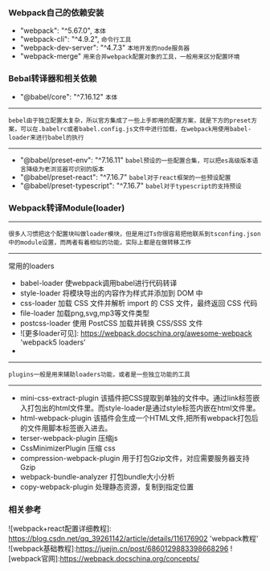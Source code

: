 ### Webpack自己的依赖安装
-  "webpack": "^5.67.0", `本体`
-  "webpack-cli": "^4.9.2", `命令行工具`
-  "webpack-dev-server": "^4.7.3" `本地开发的node服务器`
-  "webpack-merge" `用来合并webpack配置对象的工具，一般用来区分配置环境`

### Bebal转译器和相关依赖
- "@babel/core": "^7.16.12" `本体`
--- 
    bebel由于独立配置太复杂，所以官方集成了一些上手即用的配置方案，就是下方的preset方案，可以在.babelrc或者babel.config.js文件中进行加载，在webpack用使用babel-loader来进行babel的执行
---
- "@babel/preset-env": "^7.16.11" `babel预设的一些配置合集，可以把es高级版本语言降级为老浏览器可识别的版本`
- "@babel/preset-react": "^7.16.7" `babel对于react框架的一些预设配置`
- "@babel/preset-typescript": "^7.16.7" `babel对于typescript的支持预设`

### Webpack转译Module(loader)
--- 
    很多人习惯把这个配置块叫做loader模块，但是用过Ts你很容易把他联系到tsconfing.json中的module设置，而两者有着相似的功能，实际上都是在做转移工作
---
常用的loaders
- babel-loader 使webpack调用babel进行代码转译
- style-loader 将模块导出的内容作为样式并添加到 DOM 中
- css-loader 加载 CSS 文件并解析 import 的 CSS 文件，最终返回 CSS 代码
- file-loader 加载png,svg,mp3等文件类型
- postcss-loader 使用 PostCSS 加载并转换 CSS/SSS 文件
- ![更多loader可见]: https://webpack.docschina.org/awesome-webpack 'webpack5 loaders'
- 
--- 
    plugins一般是用来辅助loaders功能，或者是一些独立功能的工具
---
- mini-css-extract-plugin 该插件把CSS提取到单独的文件中。通过link标签嵌入打包出的html文件里。而style-loader是通过style标签内嵌在html文件里。
- html-webpack-plugin 该插件会生成一个HTML文件,把所有webpack打包后的文件用脚本标签嵌入进去。
- terser-webpack-plugin 压缩js
- CssMinimizerPlugin 压缩 css
- compression-webpack-plugin 用于打包Gzip文件，对应需要服务器支持Gzip
- webpack-bundle-analyzer 打包bundle大小分析
- copy-webpack-plugin 处理静态资源，复制到指定位置



### 相关参考
![webpack+react配置详细教程]: https://blog.csdn.net/qq_39261142/article/details/116176902 'webpack教程'
![webpack基础教程]:https://juejin.cn/post/6860129883398668296
![webpack官网]:https://webpack.docschina.org/concepts/